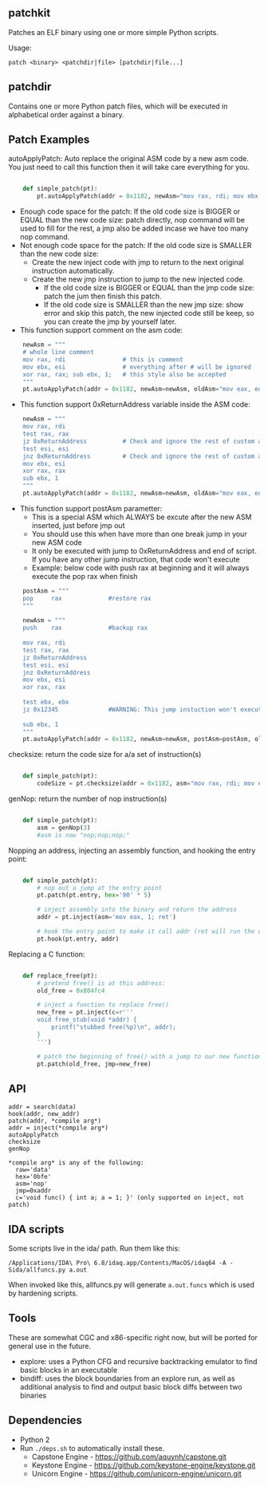 patchkit
----
Patches an ELF binary using one or more simple Python scripts.

Usage:

    patch <binary> <patchdir|file> [patchdir|file...]


patchdir
----
Contains one or more Python patch files, which will be executed in alphabetical order against a binary.


Patch Examples
----

autoApplyPatch: Auto replace the original ASM code by a new asm code. You just need to call this function then it will take care everything for you.
```python

    def simple_patch(pt):
        pt.autoApplyPatch(addr = 0x1182, newAsm="mov rax, rdi; mov ebx, esi", oldAsm="mov eax, edi; mov ebx, esi", desc="")
```
- Enough code space for the patch: If the old code size is BIGGER or EQUAL than the new code size: patch directly, nop command will be used to fill for the rest, a jmp also be added incase we have too many nop command.
- Not enough code space for the patch: If the old code size is SMALLER than the new code size:
    + Create the new inject code with jmp to return to the next original instruction automatically.
    + Create the new jmp instruction to jump to the new injected code.
        * If the old code size is BIGGER or EQUAL than the jmp code size: patch the jum then finish this patch.
        * If the old code size is SMALLER than the new jmp size: show error and skip this patch, the new injected code still be keep, so you can create the jmp by yourself later.
- This function support comment on the asm code:
```python
    newAsm = """
    # whole line comment
    mov rax, rdi                # this is comment
    mov ebx, esi                # everything after # will be ignored
    xor rax, rax; sub ebx, 1;   # this style also be accepted
    """
    pt.autoApplyPatch(addr = 0x1182, newAsm=newAsm, oldAsm="mov eax, edi; mov ebx, esi", desc="")
```
- This function support 0xReturnAddress variable inside the ASM code:
```python
    newAsm = """
    mov rax, rdi
    test rax, rax
    jz 0xReturnAddress          # Check and ignore the rest of custom asm code
    test esi, esi
    jnz 0xReturnAddress         # Check and ignore the rest of custom asm code
    mov ebx, esi
    xor rax, rax
    sub ebx, 1
    """
    pt.autoApplyPatch(addr = 0x1182, newAsm=newAsm, oldAsm="mov eax, edi; mov ebx, esi", desc="")
```
- This function support postAsm parametter:
    + This is a special ASM which ALWAYS be excute after the new ASM inserted, just before jmp out
    + You should use this when have more than one break jump in your new ASM code
    + It only be executed with jump to 0xReturnAddress and end of script. If you have any other jump instruction, that code won't execute
    + Example: below code with push rax at beginning and it will always execute the pop rax when finish
```python
    postAsm = """
    pop     rax             #restore rax
    """
    
    newAsm = """
    push    rax             #backup rax
    
    mov rax, rdi
    test rax, rax
    jz 0xReturnAddress         
    test esi, esi
    jnz 0xReturnAddress
    mov ebx, esi
    xor rax, rax    
    
    test ebx, ebx
    jz 0x12345              #WARNING: This jump instuction won't execute the postAsm, so some time it will cause error, such as this case it's missing a POP command
    
    sub ebx, 1
    """
    pt.autoApplyPatch(addr = 0x1182, newAsm=newAsm, postAsm=postAsm, oldAsm="mov eax, edi; mov ebx, esi", desc="")
```

checksize: return the code size for a/a set of instruction(s)

```python

    def simple_patch(pt):
        codeSize = pt.checksize(addr = 0x1182, asm="mov rax, rdi; mov ebx, esi", is_asm=True)
```
genNop: return the number of nop instruction(s)
```python

    def simple_patch(pt):
        asm = genNop(3)
        #asm is now "nop;nop;nop;"
```
Nopping an address, injecting an assembly function, and hooking the entry point:
```python

    def simple_patch(pt):
        # nop out a jump at the entry point
        pt.patch(pt.entry, hex='90' * 5)

        # inject assembly into the binary and return the address
        addr = pt.inject(asm='mov eax, 1; ret')

        # hook the entry point to make it call addr (ret will run the original entry point)
        pt.hook(pt.entry, addr)
```
Replacing a C function:
```python

    def replace_free(pt):
        # pretend free() is at this address:
        old_free = 0x804fc4

        # inject a function to replace free()
        new_free = pt.inject(c=r'''
        void free_stub(void *addr) {
            printf("stubbed free(%p)\n", addr);
        }
        ''')

        # patch the beginning of free() with a jump to our new function
        pt.patch(old_free, jmp=new_free)
```

API
----
    addr = search(data)
    hook(addr, new_addr)
    patch(addr, *compile arg*)
    addr = inject(*compile arg*)
    autoApplyPatch
    checksize
    genNop

    *compile arg* is any of the following:
      raw='data'
      hex='0bfe'
      asm='nop'
      jmp=0xaddr
      c='void func() { int a; a = 1; }' (only supported on inject, not patch)


IDA scripts
----
Some scripts live in the ida/ path. Run them like this:

    /Applications/IDA\ Pro\ 6.8/idaq.app/Contents/MacOS/idaq64 -A -Sida/allfuncs.py a.out

When invoked like this, allfuncs.py will generate `a.out.funcs` which is used by hardening scripts.


Tools
----
These are somewhat CGC and x86-specific right now, but will be ported for general use in the future.

- explore: uses a Python CFG and recursive backtracking emulator to find basic blocks in an executable
- bindiff: uses the block boundaries from an explore run, as well as additional analysis to find and output basic block diffs between two binaries


Dependencies
----
- Python 2
- Run `./deps.sh` to automatically install these.
  - Capstone Engine - https://github.com/aquynh/capstone.git
  - Keystone Engine - https://github.com/keystone-engine/keystone.git
  - Unicorn Engine  - https://github.com/unicorn-engine/unicorn.git
